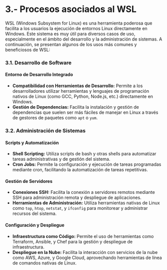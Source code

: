 # 3.- Procesos asociados al WSL
WSL (Windows Subsystem for Linux) es una herramienta poderosa que facilita a los usuarios la ejecución de entornos Linux directamente en Windows. 
Este sistema es muy útil para diversos casos de uso, especialmente en el ámbito del desarrollo y la administración de sistemas.
A continuación, se presentan algunos de los usos más comunes y beneficiosos de WSL:

### 3.1. Desarrollo de Software

#### Entorno de Desarrollo Integrado

- **Compatibilidad con Herramientas de Desarrollo:** Permite a los desarrolladores utilizar herramientas y lenguajes de programación nativos de Linux (como GCC, Python, Node.js, etc.) directamente en Windows.
- **Gestión de Dependencias:** Facilita la instalación y gestión de dependencias que suelen ser más fáciles de manejar en Linux a través de gestores de paquetes como `apt` o `yum`.

### 3.2. Administración de Sistemas

#### Scripts y Automatización

- **Shell Scripting:** Utiliza scripts de bash y otras shells para automatizar tareas administrativas y de gestión del sistema.
- **Cron Jobs:** Permite la configuración y ejecución de tareas programadas mediante cron, facilitando la automatización de tareas repetitivas.

#### Gestión de Servidores

- **Conexiones SSH:** Facilita la conexión a servidores remotos mediante SSH para administración remota y despliegue de aplicaciones.
- **Herramientas de Administración:** Utiliza herramientas nativas de Linux como `top`, `htop`, `netstat`, y `ifconfig` para monitorear y administrar recursos del sistema.


#### Configuración y Despliegue

- **Infraestructura como Código:** Permite el uso de herramientas como Terraform, Ansible, y Chef para la gestión y despliegue de infraestructura.
- **Despliegue en la Nube:** Facilita la interacción con servicios de la nube como AWS, Azure, y Google Cloud, aprovechando herramientas de línea de comandos nativas de Linux.
